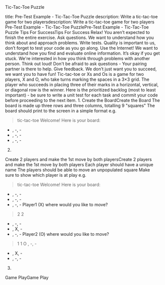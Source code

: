 Tic-Tac-Toe Puzzle

title: Pre-Test Example - Tic-Tac-Toe Puzzle
description: Write a tic-tac-toe game for two playersdescription: Write a tic-tac-toe game for two players
Pre-Test Example - Tic-Tac-Toe PuzzlePre-Test Example - Tic-Tac-Toe Puzzle
Tips For SuccessTips For Success
Relax! You aren’t expected to finish the entire exercise.
Ask questions. We want to understand how you think about and approach problems.
Write tests. Quality is important to us, don’t forget to test your code as you go along.
Use the Internet! We want to understand how you find and evaluate online information.
It’s okay if you get stuck. We're interested in how you think through problems with another person. Think out loud! Don't be afraid to ask questions - Your
pairing partner is there to help.
Give feedback. We don’t just want you to succeed, we want you to have fun!
Tic-tac-toe or Xs and Os is a game for two players, X and O, who take turns marking the spaces in a 3×3 grid. The player who succeeds in placing three of their marks
in a horizontal, vertical, or diagonal row is the winner.
Here is the prioritized backlog (most to least important) - be sure to write a unit test for each task and commit your code before proceeding to the next item.
1. 
Create the BoardCreate the Board
The board is made up three rows and three columns, totalling 9 "squares"
The board should print to the screen in a simple format
e.g.
> tic-tac-toe
Welcome! Here is your board:
- , -, -  
- , -, - 
- , -, -
2. 
Create 2 players and make the 1st move by both playersCreate 2 players and make the 1st move by both players
Each player should have a unique name
The players should be able to move an unpopulated square
Make sure to show which player is at play
e.g.
> tic-tac-toe
Welcome! Here is your board:
- , -, -  
- , -, - 
- , -, -
Player1 (X) where would you like to move?
> 2 2
- , -, -  
- , X, - 
- , -, -
Player2 (O) where would you like to move?
> 1 1
O , -, -  
- , X, - 
- , -, -
3. 
Game PlayGame Play
